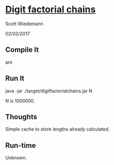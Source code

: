 # [Digit factorial chains](http://projecteuler.net/problem=74)
Scott Wiedemann

02/02/2017

## Compile It
ant


## Run It
java -jar ./target/digitfactorialchains.jar N

N is 1000000.

## Thoughts
Simple cache to store lengths already calculated.

## Run-time
Unknown.
